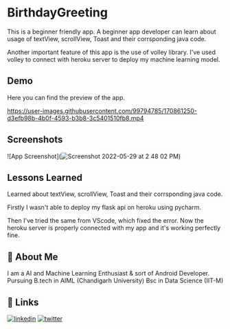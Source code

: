 
# BirthdayGreeting

This is a beginner friendly app. A beginner app developer can learn about usage of textView, scrollView, Toast and their corrsponding java code.

Another important feature of this app is the use of volley library.
I've used volley to connect with heroku server to deploy my machine learning model.
## Demo

Here you can find the preview of the app.

https://user-images.githubusercontent.com/99794785/170861250-d3efb98b-4b0f-4593-b3b8-3c5401510fb8.mp4
## Screenshots

![App Screenshot](![Screenshot 2022-05-29 at 2 48 02 PM](https://user-images.githubusercontent.com/99794785/170861244-ff957412-5feb-4b7a-8ca6-3aacc58e33cb.png))


## Lessons Learned

Learned about textView, scrollView, Toast and their corrsponding java code.

Firstly I wasn't able to deploy my flask api on heroku using pycharm.

Then I've tried the same from VScode, which fixed the error. Now the heroku server is properly connected with my app and it's working perfectly fine.

## 🚀 About Me
I am a AI and Machine Learning Enthusiast & sort of Android Developer.  
Pursuing B.tech in AIML (Chandigarh University) Bsc in Data Science (IIT-M)


## 🔗 Links

[![linkedin](https://img.shields.io/badge/linkedin-0A66C2?style=for-the-badge&logo=linkedin&logoColor=white)](https://www.linkedin.com/thebitanpaul)
[![twitter](https://img.shields.io/badge/twitter-1DA1F2?style=for-the-badge&logo=twitter&logoColor=white)](https://twitter.com/thebitanpaul_)


